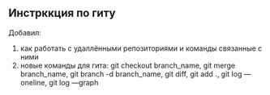 ## Инстрккция по гиту
Добавил:
1. как работать с удаллёнными репозиториями и команды связанные с ними
2. новые команды для гита: git checkout branch_name, git merge branch_name, git branch -d branch_name, git diff, git add ., git log —oneline, git log —graph

